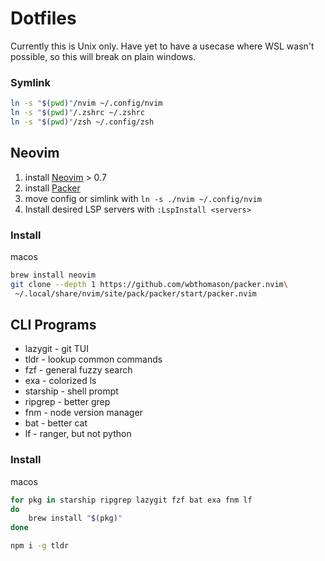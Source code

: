 # Dotfiles

Currently this is Unix only. Have yet to have a usecase where WSL wasn't possible, so this will break on plain windows.

### Symlink
```bash
ln -s "$(pwd)"/nvim ~/.config/nvim
ln -s "$(pwd)"/.zshrc ~/.zshrc
ln -s "$(pwd)"/zsh ~/.config/zsh
```

## Neovim

1. install [Neovim](https://github.com/neovim/neovim/wiki/Installing-Neovim) > 0.7
2. install [Packer](https://github.com/wbthomason/packer.nvim#quickstart)
3. move config or simlink with `ln -s ./nvim ~/.config/nvim`
4. Install desired LSP servers with `:LspInstall <servers>`

### Install
macos
```bash
brew install neovim
git clone --depth 1 https://github.com/wbthomason/packer.nvim\
 ~/.local/share/nvim/site/pack/packer/start/packer.nvim
```

## CLI Programs
- lazygit - git TUI
- tldr - lookup common commands
- fzf - general fuzzy search
- exa - colorized ls
- starship - shell prompt
- ripgrep - better grep
- fnm - node version manager
- bat - better cat
- lf - ranger, but not python

### Install
macos
```bash
for pkg in starship ripgrep lazygit fzf bat exa fnm lf
do
	brew install "$(pkg)"
done

npm i -g tldr
```

